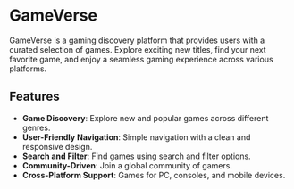 # GameVerse
GameVerse is a gaming discovery platform that provides users with a curated selection of games. Explore exciting new titles, find your next favorite game, and enjoy a seamless gaming experience across various platforms.

## Features

- **Game Discovery**: Explore new and popular games across different genres.
- **User-Friendly Navigation**: Simple navigation with a clean and responsive design.
- **Search and Filter**: Find games using search and filter options.
- **Community-Driven**: Join a global community of gamers.
- **Cross-Platform Support**: Games for PC, consoles, and mobile devices.
